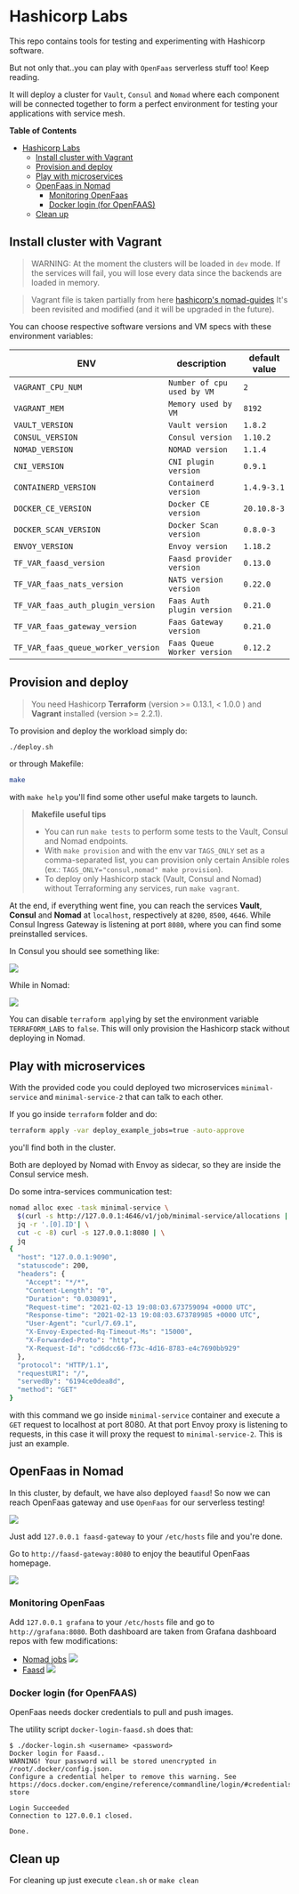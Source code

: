 # Hashicorp Labs

This repo contains tools for testing and experimenting with Hashicorp software.

But not only that..you can play with `OpenFaas` serverless stuff too! Keep reading.

It will deploy a cluster for `Vault`, `Consul` and `Nomad` where each component will be connected together to form a perfect environment for testing your applications with service mesh.

**Table of Contents**
- [Hashicorp Labs](#hashicorp-labs)
  - [Install cluster with Vagrant](#install-cluster-with-vagrant)
  - [Provision and deploy](#provision-and-deploy)
  - [Play with microservices](#play-with-microservices)
  - [OpenFaas in Nomad](#openfaas-in-nomad)
    - [Monitoring OpenFaas](#monitoring-openfaas)
    - [Docker login (for OpenFAAS)](#docker-login-for-openfaas)
  - [Clean up](#clean-up)


## Install cluster with Vagrant

> WARNING: At the moment the clusters will be loaded in `dev` mode. If the services will fail, you will lose every data since the backends are loaded in memory.

> Vagrant file is taken partially from here [hashicorp's nomad-guides](https://github.com/hashicorp/nomad-guides/tree/master/operations/provision-nomad/dev/vagrant-local)
It's been revisited and modified (and it will be upgraded in the future).

You can choose respective software versions and VM specs with these environment variables:

| ENV                                | description                 | default value |
| ---------------------------------- | --------------------------- | ------------- |
| `VAGRANT_CPU_NUM`                  | `Number of cpu used by VM`  | `2`           |
| `VAGRANT_MEM`                      | `Memory used by VM`         | `8192`        |
| `VAULT_VERSION`                    | `Vault version`             | `1.8.2`       |
| `CONSUL_VERSION`                   | `Consul version`            | `1.10.2`      |
| `NOMAD_VERSION`                    | `NOMAD version`             | `1.1.4`       |
| `CNI_VERSION`                      | `CNI plugin version`        | `0.9.1`       |
| `CONTAINERD_VERSION`               | `Containerd version`        | `1.4.9-3.1`   |
| `DOCKER_CE_VERSION`                | `Docker CE version`         | `20.10.8-3`   |
| `DOCKER_SCAN_VERSION`              | `Docker Scan version`       | `0.8.0-3`     |
| `ENVOY_VERSION`                    | `Envoy version`             | `1.18.2`      |
| `TF_VAR_faasd_version`             | `Faasd provider version`    | `0.13.0`      |
| `TF_VAR_faas_nats_version`         | `NATS version version`      | `0.22.0`      |
| `TF_VAR_faas_auth_plugin_version`  | `Faas Auth plugin version`  | `0.21.0`      |
| `TF_VAR_faas_gateway_version`      | `Faas Gateway version`      | `0.21.0`      |
| `TF_VAR_faas_queue_worker_version` | `Faas Queue Worker version` | `0.12.2`      |

## Provision and deploy

> You need Hashicorp **Terraform** (version >= 0.13.1, < 1.0.0 ) and **Vagrant** installed (version >= 2.2.1).

To provision and deploy the workload simply do:

```bash
./deploy.sh
```

or through Makefile:

```bash
make
```

with `make help` you'll find some other useful make targets to launch.

> **Makefile useful tips**
> 
> - You can run `make tests` to perform some tests to the Vault, Consul and Nomad endpoints.
> - With `make provision` and with the env var `TAGS_ONLY` set as a comma-separated list, you can provision only certain Ansible roles (ex.: `TAGS_ONLY="consul,nomad" make provision`).
> - To deploy only Hashicorp stack (Vault, Consul and Nomad) without Terraforming any services, run `make vagrant`.


At the end, if everything went fine, you can reach the services **Vault**, **Consul** and **Nomad** at `localhost`, respectively at `8200`, `8500`, `4646`.
While Consul Ingress Gateway is listening at port `8080`, where you can find some preinstalled services.

In Consul you should see something like:

![](images/consul.png)

While in Nomad:

![](images/nomad.png)

You can disable `terraform apply`ing by set the environment variable `TERRAFORM_LABS` to `false`. This will only provision the Hashicorp stack without deploying in Nomad.

## Play with microservices

With the provided code you could deployed two microservices `minimal-service` and `minimal-service-2` that can talk to each other.

If you go inside `terraform` folder and do:

```bash
terraform apply -var deploy_example_jobs=true -auto-approve
```

you'll find both in the cluster.

Both are deployed by Nomad with Envoy as sidecar, so they are inside the Consul service mesh.

Do some intra-services communication test:

```bash
nomad alloc exec -task minimal-service \
  $(curl -s http://127.0.0.1:4646/v1/job/minimal-service/allocations | \
  jq -r '.[0].ID'| \
  cut -c -8) curl -s 127.0.0.1:8080 | \
  jq
{
  "host": "127.0.0.1:9090",
  "statuscode": 200,
  "headers": {
    "Accept": "*/*",
    "Content-Length": "0",
    "Duration": "0.030891",
    "Request-time": "2021-02-13 19:08:03.673759094 +0000 UTC",
    "Response-time": "2021-02-13 19:08:03.673789985 +0000 UTC",
    "User-Agent": "curl/7.69.1",
    "X-Envoy-Expected-Rq-Timeout-Ms": "15000",
    "X-Forwarded-Proto": "http",
    "X-Request-Id": "cd6dcc66-f73c-4d16-8783-e4c7690bb929"
  },
  "protocol": "HTTP/1.1",
  "requestURI": "/",
  "servedBy": "6194ce0dea8d",
  "method": "GET"
}
```

with this command we go inside `minimal-service` container and execute a `GET` request to localhost at port 8080. At that port Envoy proxy is listening to requests, in this case it will proxy the request to `minimal-service-2`. This is just an example.

## OpenFaas in Nomad

In this cluster, by default, we have also deployed `faasd`! So now we can reach OpenFaas gateway and use `OpenFaas` for our serverless testing!

![](images/faasd_task.png)

Just add `127.0.0.1 faasd-gateway` to your `/etc/hosts` file and you're done.

Go to `http://faasd-gateway:8080` to enjoy the beautiful OpenFaas homepage.

![](images/openfaas.png)

### Monitoring OpenFaas

Add `127.0.0.1 grafana` to your `/etc/hosts` file and go to `http://grafana:8080`.
Both dashboard are taken from Grafana dashboard repos with few modifications:
- [Nomad jobs](https://grafana.com/grafana/dashboards/12787)
  ![](images/grafana-nomad.png)
- [Faasd](https://grafana.com/grafana/dashboards/11202)
  ![](images/grafana-faasd.png)

### Docker login (for OpenFAAS)

OpenFaas needs docker credentials to pull and push images.

The utility script `docker-login-faasd.sh` does that:

```
$ ./docker-login.sh <username> <password>
Docker login for Faasd..
WARNING! Your password will be stored unencrypted in /root/.docker/config.json.
Configure a credential helper to remove this warning. See
https://docs.docker.com/engine/reference/commandline/login/#credentials-store

Login Succeeded
Connection to 127.0.0.1 closed.
 
Done.
```

## Clean up

For cleaning up just execute `clean.sh` or `make clean`
